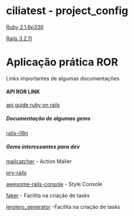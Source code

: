 

# ciliatest - project_config
[Ruby 2.1.6p336](https://ruby-doc.org/core-2.1.6/)

[Rails 3.2.11](https://guides.rubyonrails.org/v3.2.21/)

# Aplicação prática ROR

Links importantes de algumas documentações

#### API ROR LINK

[api guide ruby on rails](https://guides.rubyonrails.org)

##### Documentação de algumas gems

[rails-i18n](https://github.com/svenfuchs/rails-i18n)

##### Gems interessantes para dev

[mailcatcher](https://github.com/sj26/mailcatcher) - Action Mailer

[pry-rails](https://github.com/rweng/pry-rails)

[awesome-rails-console](https://github.com/ascendbruce/awesome_rails_console) - Style Console

[faker](https://github.com/faker-ruby/faker) - Facilita na criação de tasks

[lerolero_generator](https://github.com/jacksonpires/lerolero_generator) -Facilita na criação de tasks
